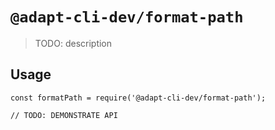 # `@adapt-cli-dev/format-path`

> TODO: description

## Usage

```
const formatPath = require('@adapt-cli-dev/format-path');

// TODO: DEMONSTRATE API
```
